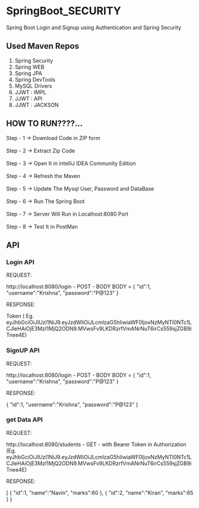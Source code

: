 # SpringBoot_SECURITY

Spring Boot Login and Signup using Authentication and Spring Security

## Used Maven Repos

1. Spring Security
2. Spring WEB
3. Spring JPA
4. Spring DevTools
5. MySQL Drivers
6. JJWT : IMPL
7. JJWT : API
8. JJWT : JACKSON


## HOW TO RUN????...

Step - 1 -> Download Code in ZIP form <br/> <br/>
Step - 2 -> Extract Zip Code <br/> <br/>
Step - 3 -> Open It in intelliJ IDEA Community Edition <br/> <br/>
Step - 4 -> Refresh the Maven <br/> <br/>
Step - 5 -> Update The Mysql User, Password and DataBase <br/> <br/>
Step - 6 -> Run The Spring Boot <br/> <br/>
Step - 7 -> Server Will Run in Localhost:8080 Port <br/> <br/>
Step - 8 -> Test It in PostMan 

## API

### Login API 

REQUEST:

 http://localhost:8080/login - POST - BODY
 BODY = {
    "id":1,
    "username":"Krishna",
    "password":"P@123"
}

RESPONSE:

Token ( Eg. eyJhbGciOiJIUzI1NiJ9.eyJzdWIiOiJLcmlzaG5hIiwiaWF0IjoxNzMyNTI0NTc1LCJleHAiOjE3MzI1MjQ2ODN9.MVwsFv9LKDRzrfVmANrNuT6irCs559sjZGB9iTnee4E)

### SignUP API 

REQUEST:

 http://localhost:8080/login - POST - BODY
 BODY = {
    "id":1,
    "username":"Krishna",
    "password":"P@123"
}

RESPONSE:

 {
    "id":1,
    "username":"Krishna",
    "password":"P@123"
}

### get Data API 

REQUEST:

 http://localhost:8080/students - GET - with Bearer Token in Authorization <br/>
 (Eg. eyJhbGciOiJIUzI1NiJ9.eyJzdWIiOiJLcmlzaG5hIiwiaWF0IjoxNzMyNTI0NTc1LCJleHAiOjE3MzI1MjQ2ODN9.MVwsFv9LKDRzrfVmANrNuT6irCs559sjZGB9iTnee4E)

 RESPONSE:

[
  {
    "id":1,
    "name":"Navin",
    "marks":60
  },
  {
    "id":2,
    "name":"Kiran",
    "marks":65
  }
}
